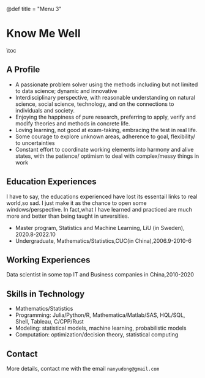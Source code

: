 @def title = "Menu 3"

# Know Me Well


\toc

## A Profile

* A passionate problem solver using the methods including but not limited to data science; dynamic and innovative
* Interdisciplinary perspective, with reasonable understanding on natural science, social science, technology, and on the connections to individuals and society.
* Enjoying the happiness of pure research, preferring to apply, verify and modify theories and methods in concrete life.
* Loving learning, not good at exam-taking, embracing the test in real life.
* Some courage to explore unknown areas, adherence to goal, flexibility/ to uncertainties
* Constant effort to coordinate working elements into harmony and alive states, with the patience/ optimism to deal with complex/messy things in work




## Education Experiences

I have to say, the educations experienced have lost its essentail links to real world,so sad. I just make it as the chance to open some windows/perspective. In fact,what I have learned and practiced are much more and better than being taught in unversities.


* Master program, Statistics and Machine Learning, LiU (in Sweden), 2020.8-2022.10
* Undergraduate, Mathematics/Statistics,CUC(in China),2006.9-2010-6

## Working Experiences

Data scientist in some top IT and Business companies in China,2010-2020 

## Skills in Technology
* Mathematics/Statistics
* Programming: Julia/Python/R, Mathematica/Matlab/SAS, HQL/SQL, Shell, Tableau, C/CPP/Rust
* Modeling: statistical models, machine learning, probabilistic models
* Computation: optimization/decision theory, statistical computing

## Contact
More details, contact me with the email  `nanyudong@gmail.com`
